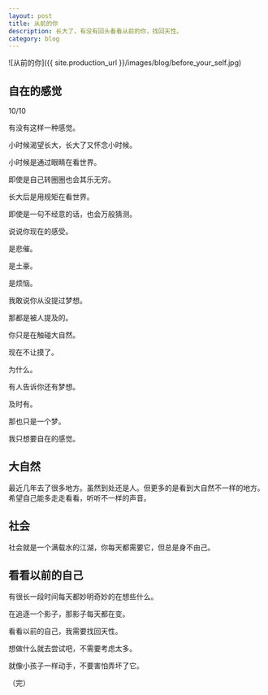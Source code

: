 ```yaml
---
layout: post
title: 从前的你
description: 长大了，有没有回头看看从前的你，找回天性。
category: blog
---
```

![从前的你]({{ site.production_url }}/images/blog/before_your_self.jpg)

## 自在的感觉
   10/10

有没有这样一种感觉。

小时候渴望长大，长大了又怀念小时候。

小时候是通过眼睛在看世界。

即使是自己转圈圈也会其乐无穷。

长大后是用规矩在看世界。

即使是一句不经意的话，也会万般猜测。

说说你现在的感受。

是悲催。

是土豪。

是烦恼。

我敢说你从没提过梦想。

那都是被人提及的。

你只是在触碰大自然。

现在不让摸了。

为什么。

有人告诉你还有梦想。

及时有。

那也只是一个梦。

我只想要自在的感觉。

## 大自然

最近几年去了很多地方。虽然到处还是人。但更多的是看到大自然不一样的地方。希望自己能多走走看看，听听不一样的声音。

## 社会

社会就是一个满载水的江湖，你每天都需要它，但总是身不由己。

## 看看以前的自己

有很长一段时间每天都妙明奇妙的在想些什么。

在追逐一个影子，那影子每天都在变。

看看以前的自己，我需要找回天性。

想做什么就去尝试吧，不需要考虑太多。

就像小孩子一样动手，不要害怕弄坏了它。

（完）